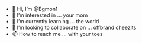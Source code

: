 - 👋 Hi, I’m @Egmon1
- 👀 I’m interested in ... your mom
- 🌱 I’m currently learning ... the world
- 💞️ I’m looking to collaborate on ... offbrand cheezits
- 📫 How to reach me ... with your toes

